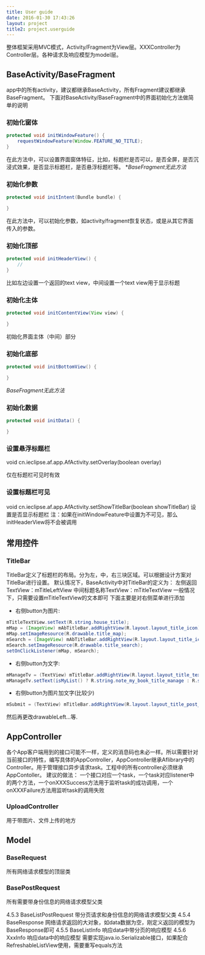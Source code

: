 ```yaml
---
title: User guide
date: 2016-01-30 17:43:26
layout: project
title2: project.userguide
---
```


整体框架采用MVC模式，Activity/Fragment为View层。XXXController为Controller层。各种请求及响应模型为model层。

## BaseActivity/BaseFragment
app中的所有activity，建议都继承BaseActivity，所有Fragment建议都继承BaseFragment。
下面对BaseActivity/BaseFragment中的界面初始化方法做简单的说明
### 初始化窗体

```java
protected void initWindowFeature() {
    requestWindowFeature(Window.FEATURE_NO_TITLE);
}
```

在此方法中，可以设置界面窗体特征，比如，标题栏是否可以，是否全屏，是否沉浸式效果，是否显示标题栏，是否悬浮标题栏等。
**BaseFragment无此方法*

### 初始化参数

```java
protected void initIntent(Bundle bundle) {

}
```

在此方法中，可以初始化参数，如activity/fragment恢复状态，或是从其它界面传入的参数。

### 初始化顶部

```java
protected void initHeaderView() {
    // 
}
```

比如左边设置一个返回的text view，中间设置一个text view用于显示标题

### 初始化主体

```java
protected void initContentView(View view) {

}
```
初始化界面主体（中间）部分

### 初始化底部

```java
protected void initBottomView() {

}
```

*BaseFragment无此方法*

### 初始化数据

```java
protected void initData() {

}
```

### 设置悬浮标题栏
void cn.ieclipse.af.app.AfActivity.setOverlay(boolean overlay)

仅在标题栏可见时有效

### 设置标题栏可见
void cn.ieclipse.af.app.AfActivity.setShowTitleBar(boolean showTitleBar)
设置是否显示标题栏
注：如果在initWindowFeature中设置为不可见，那么initHeaderView将不会被调用

## 常用控件
### TitleBar
TitleBar定义了标题栏的布局。分为左，中，右三块区域。可以根据设计方案对TitleBar进行设置。
默认情况下，BaseActivity中对TitleBar的定义为：
左侧返回TextView：mTitleLeftView
中间标题名称TextView：mTitleTextView
一般情况下，只需要设置mTitleTextView的文本即可
下面主要是对右侧菜单进行添加

- 右侧button为图片:
``` java
mTitleTextView.setText(R.string.house_title);
mMap = (ImageView) mAbTitleBar.addRightView(R.layout.layout_title_icon);
mMap.setImageResource(R.drawable.title_map);
mSearch = (ImageView) mAbTitleBar.addRightView(R.layout.layout_title_icon);
mSearch.setImageResource(R.drawable.title_search);
setOnClickListener(mMap, mSearch);
```

- 右侧button为文字:
```java
mManageTv = (TextView) mTitleBar.addRightView(R.layout.layout_title_text);
mManageTv.setText(isMyList() ? R.string.note_my_book_title_manage : R.string.note_other_book_title_change);
```

- 右侧button为图片加文字(比较少)
```java
mSubmit = (TextView) mTitleBar.addRightView(R.layout.layout_title_post_submit);
```
然后再更改drawableLeft…等.

## AppController
各个App客户端用到的接口可能不一样，定义的消息码也未必一样。所以需要针对当前接口的特性，编写具体的AppController，AppController继承Aflibrary中的Controller。用于管理接口异步请求task。工程中的所有controller必须继承AppContoller。
建议的做法：
一个接口对应一个task，一个task对应listener中的两个方法，一个onXXXSuccess方法用于监听task的成功调用，一个onXXXFailure方法用监听task的调用失败

### UploadController
用于带图片、文件上传的地方

## Model
### BaseRequest
所有网络请求模型的顶层类

### BasePostRequest
所有需要带身份信息的网络请求模型父类

4.5.3   BaseListPostRequest
带分页请求和身份信息的网络请求模型父类
4.5.4   BaseResponse
网络请求返回的大对象，如data数据为空，刚定义返回的模型为BaseResponse即可
4.5.5   BaseListInfo
响应data中带分页的响应模型
4.5.6   XxxInfo
响应data中的响应模型
需要实现java.io.Serializable接口，如果配合RefreshableListView使用，需要重写equals方法

